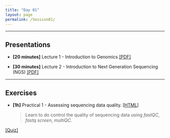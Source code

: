 ```yaml
---
title: "Day 01"
layout: page
permalink: /Session01/
---
```


---

## Presentations

- **\[20 minutes\]** Lecture 1 - Introduction to Genomics
[[PDF]](1_Genommics.pdf)

- **\[30 minutes\]** Lecture 2 - Introduction to Next Generation Sequencing (NGS)
[[PDF]](2_NGS.pdf)

---

## Exercises

-  **\[1h\]** Practical 1 - Assessing sequencing data quality.
    [[HTML](QC)]

    > Learn to do control the quality of sequencing data using *fastQC*, 
    *fastq screen*, *multiQC*.

[[Quiz]](Quiz_01.pdf)
